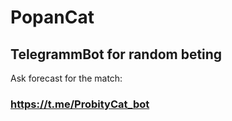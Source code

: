 # PopanCat
## TelegrammBot for random beting

Ask forecast for the match:
### https://t.me/ProbityCat_bot
